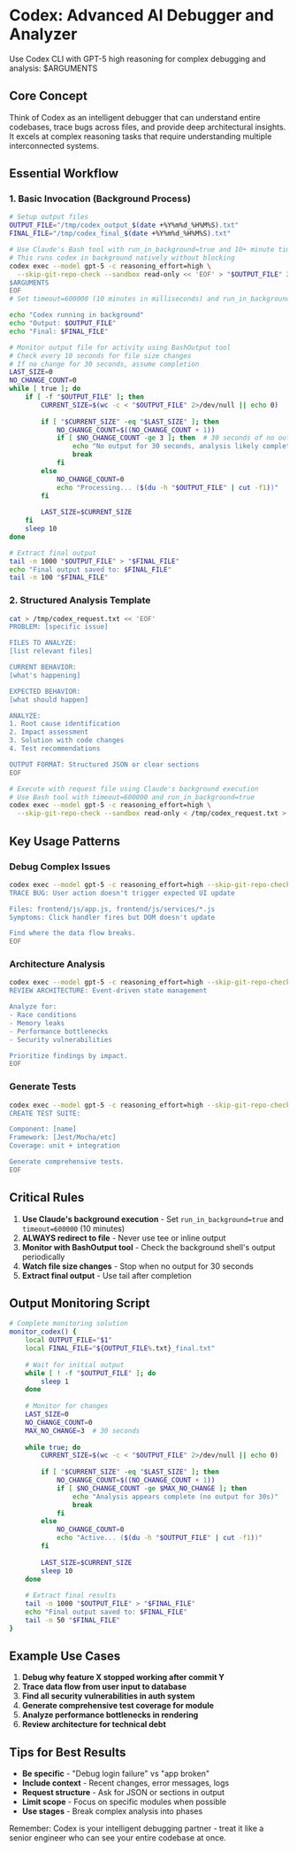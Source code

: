 # Codex: Advanced AI Debugger and Analyzer

Use Codex CLI with GPT-5 high reasoning for complex debugging and analysis: $ARGUMENTS

## Core Concept
Think of Codex as an intelligent debugger that can understand entire codebases, trace bugs across files, and provide deep architectural insights. It excels at complex reasoning tasks that require understanding multiple interconnected systems.

## Essential Workflow

### 1. Basic Invocation (Background Process)
```bash
# Setup output files
OUTPUT_FILE="/tmp/codex_output_$(date +%Y%m%d_%H%M%S).txt"
FINAL_FILE="/tmp/codex_final_$(date +%Y%m%d_%H%M%S).txt"

# Use Claude's Bash tool with run_in_background=true and 10+ minute timeout
# This runs codex in background natively without blocking
codex exec --model gpt-5 -c reasoning_effort=high \
  --skip-git-repo-check --sandbox read-only << 'EOF' > "$OUTPUT_FILE" 2>&1
$ARGUMENTS
EOF
# Set timeout=600000 (10 minutes in milliseconds) and run_in_background=true

echo "Codex running in background"
echo "Output: $OUTPUT_FILE"
echo "Final: $FINAL_FILE"

# Monitor output file for activity using BashOutput tool
# Check every 10 seconds for file size changes
# If no change for 30 seconds, assume completion
LAST_SIZE=0
NO_CHANGE_COUNT=0
while [ true ]; do
    if [ -f "$OUTPUT_FILE" ]; then
        CURRENT_SIZE=$(wc -c < "$OUTPUT_FILE" 2>/dev/null || echo 0)
        
        if [ "$CURRENT_SIZE" -eq "$LAST_SIZE" ]; then
            NO_CHANGE_COUNT=$((NO_CHANGE_COUNT + 1))
            if [ $NO_CHANGE_COUNT -ge 3 ]; then  # 30 seconds of no output
                echo "No output for 30 seconds, analysis likely complete"
                break
            fi
        else
            NO_CHANGE_COUNT=0
            echo "Processing... ($(du -h "$OUTPUT_FILE" | cut -f1))"
        fi
        
        LAST_SIZE=$CURRENT_SIZE
    fi
    sleep 10
done

# Extract final output
tail -n 1000 "$OUTPUT_FILE" > "$FINAL_FILE"
echo "Final output saved to: $FINAL_FILE"
tail -n 100 "$FINAL_FILE"
```

### 2. Structured Analysis Template
```bash
cat > /tmp/codex_request.txt << 'EOF'
PROBLEM: [specific issue]

FILES TO ANALYZE:
[list relevant files]

CURRENT BEHAVIOR:
[what's happening]

EXPECTED BEHAVIOR:
[what should happen]

ANALYZE:
1. Root cause identification
2. Impact assessment  
3. Solution with code changes
4. Test recommendations

OUTPUT FORMAT: Structured JSON or clear sections
EOF

# Execute with request file using Claude's background execution
# Use Bash tool with timeout=600000 and run_in_background=true
codex exec --model gpt-5 -c reasoning_effort=high \
  --skip-git-repo-check --sandbox read-only < /tmp/codex_request.txt > "$OUTPUT_FILE" 2>&1
```

## Key Usage Patterns

### Debug Complex Issues
```bash
codex exec --model gpt-5 -c reasoning_effort=high --skip-git-repo-check --sandbox read-only << 'EOF'
TRACE BUG: User action doesn't trigger expected UI update

Files: frontend/js/app.js, frontend/js/services/*.js
Symptoms: Click handler fires but DOM doesn't update

Find where the data flow breaks.
EOF
```

### Architecture Analysis  
```bash
codex exec --model gpt-5 -c reasoning_effort=high --skip-git-repo-check --sandbox read-only << 'EOF'
REVIEW ARCHITECTURE: Event-driven state management

Analyze for:
- Race conditions
- Memory leaks
- Performance bottlenecks
- Security vulnerabilities

Prioritize findings by impact.
EOF
```

### Generate Tests
```bash
codex exec --model gpt-5 -c reasoning_effort=high --skip-git-repo-check --sandbox read-only << 'EOF'
CREATE TEST SUITE:

Component: [name]
Framework: [Jest/Mocha/etc]
Coverage: unit + integration

Generate comprehensive tests.
EOF
```

## Critical Rules

1. **Use Claude's background execution** - Set `run_in_background=true` and `timeout=600000` (10 minutes)
2. **ALWAYS redirect to file** - Never use tee or inline output  
3. **Monitor with BashOutput tool** - Check the background shell's output periodically
4. **Watch file size changes** - Stop when no output for 30 seconds
5. **Extract final output** - Use tail after completion

## Output Monitoring Script

```bash
# Complete monitoring solution
monitor_codex() {
    local OUTPUT_FILE="$1"
    local FINAL_FILE="${OUTPUT_FILE%.txt}_final.txt"
    
    # Wait for initial output
    while [ ! -f "$OUTPUT_FILE" ]; do
        sleep 1
    done
    
    # Monitor for changes
    LAST_SIZE=0
    NO_CHANGE_COUNT=0
    MAX_NO_CHANGE=3  # 30 seconds
    
    while true; do
        CURRENT_SIZE=$(wc -c < "$OUTPUT_FILE" 2>/dev/null || echo 0)
        
        if [ "$CURRENT_SIZE" -eq "$LAST_SIZE" ]; then
            NO_CHANGE_COUNT=$((NO_CHANGE_COUNT + 1))
            if [ $NO_CHANGE_COUNT -ge $MAX_NO_CHANGE ]; then
                echo "Analysis appears complete (no output for 30s)"
                break
            fi
        else
            NO_CHANGE_COUNT=0
            echo "Active... ($(du -h "$OUTPUT_FILE" | cut -f1))"
        fi
        
        LAST_SIZE=$CURRENT_SIZE
        sleep 10
    done
    
    # Extract final results
    tail -n 1000 "$OUTPUT_FILE" > "$FINAL_FILE"
    echo "Final output saved to: $FINAL_FILE"
    tail -n 50 "$FINAL_FILE"
}
```

## Example Use Cases

1. **Debug why feature X stopped working after commit Y**
2. **Trace data flow from user input to database**
3. **Find all security vulnerabilities in auth system**
4. **Generate comprehensive test coverage for module**
5. **Analyze performance bottlenecks in rendering**
6. **Review architecture for technical debt**

## Tips for Best Results

- **Be specific** - "Debug login failure" vs "app broken"
- **Include context** - Recent changes, error messages, logs
- **Request structure** - Ask for JSON or sections in output
- **Limit scope** - Focus on specific modules when possible
- **Use stages** - Break complex analysis into phases

Remember: Codex is your intelligent debugging partner - treat it like a senior engineer who can see your entire codebase at once.
